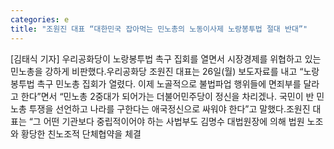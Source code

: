 ```yaml
---
categories: e
title: "조원진 대표 “대한민국 잡아먹는 민노총의 노동이사제 노랑봉투법 절대 반대”"
---
```

[김태식 기자] 우리공화당이 노랑봉투법 촉구 집회를 열면서 시장경제를 위협하고 있는 민노총을 강하게 비판했다.우리공화당 조원진 대표는 26일(월) 보도자료를 내고 “노랑봉투법 촉구 민노총 집회가 열렸다. 이제 노골적으로 불법파업 행위들에 면죄부를 달라고 한다”면서 “민노총 2중대가 되어가는 더불어민주당이 정신을 차리겠나. 국민이 반 민노총 투쟁을 선언하고 나라를 구한다는 애국정신으로 싸워야 한다”고 말했다.조원진 대표는 “그 어떤 기관보다 중립적이어야 하는 사법부도 김명수 대법원장에 의해 법원 노조와 황당한 친노조적 단체협약을 체결
